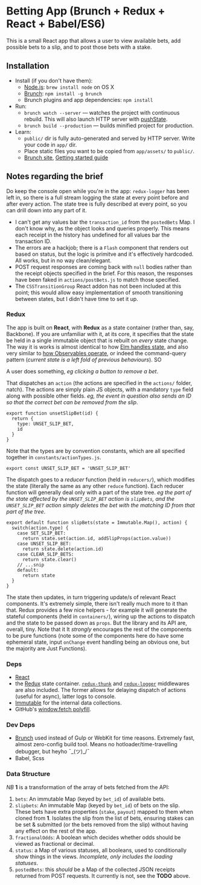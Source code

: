 # Betting App (Brunch + Redux + React + Babel/ES6)

This is a small React app that allows a user to view available bets, add possible bets to a slip, and to post those bets with a stake.

## Installation

* Install (if you don't have them):
    * [Node.js](http://nodejs.org): `brew install node` on OS X
    * [Brunch](http://brunch.io): `npm install -g brunch`
    * Brunch plugins and app dependencies: `npm install`
* Run:
    * `brunch watch --server` — watches the project with continuous rebuild. This will also launch HTTP server with [pushState](https://developer.mozilla.org/en-US/docs/Web/Guide/API/DOM/Manipulating_the_browser_history).
    * `brunch build --production` — builds minified project for production.
* Learn:
    * `public/` dir is fully auto-generated and served by HTTP server. Write your code in `app/` dir.
    * Place static files you want to be copied from `app/assets/` to `public/`.
    * [Brunch site](http://brunch.io), [Getting started guide](https://github.com/brunch/brunch-guide#readme)

## Notes regarding the brief

Do keep the console open while you're in the app: `redux-logger` has been left in, so there is a full stream logging the state at every point before and after every action. The state tree is fully described at every point, so you can drill down into any part of it.

* I can't get any values bar the `transaction_id` from the `postedBets` Map. I don't know why, as the object looks and queries properly. This means each receipt in the history has undefined for all values bar the transaction ID.
* The errors are a hackjob; there is a `Flash` component that renders out based on status, but the logic is primitve and it's effectively hardcoded. All works, but in no way clean/elegant.
* POST request responses are coming back with `null` bodies rather than the receipt objects specified in the brief. For this reason, the responses have been faked in `actions/postBets.js` to match those specified.
* The `CSSTransitionGroup` React addon has not been included at this point; this would allow easy implementation of smooth transitioning between states, but I didn't have time to set it up.

### Redux

The app is built on **React**, with **Redux** as a state container (rather than, say, Backbone). If you are unfamiliar with it, at its core, it specifies that the state be held in a single immutable object that is rebuilt on *every* state change. The way it is works is almost identical to how [Elm handles state](http://elm-lang.org/guide/model-the-problem), and also very similar to [how Observables operate](https://medium.com/@andrestaltz/2-minute-introduction-to-rx-24c8ca793877#.lz0mhhoju), or indeed the command-query pattern (*current state is a left fold of previous behaviours*). SO

A user does something, *eg clicking a button to remove a bet*.

That dispatches an `action` (the actions are specified in the `actions/` folder, natch). The actions are simply plain JS objects, with a mandatory `type` field along with possible other fields. *eg, the event in question also sends an ID so that the correct bet can be removed from the slip*.

```
export function unsetSlipBet(id) {
  return {
    type: UNSET_SLIP_BET,
    id
  }
}
```

Note that the types are by convention constants, which are all specified together in `constants/actionTypes.js`.

```
export const UNSET_SLIP_BET = 'UNSET_SLIP_BET'
```

The dispatch goes to a *reducer* function (held in `reducers/`), which modifies the state (literally the same as any other `reduce` function). Each reducer function will generally deal only with a part of the state tree. *eg the part of the state affected by the `UNSET_SLIP_BET` action is `slipBets`, and the `UNSET_SLIP_BET` action simply deletes the bet with the matching ID from that part of the tree*.

```
export default function slipBets(state = Immutable.Map(), action) {
  switch(action.type) {
    case SET_SLIP_BET:
      return state.set(action.id, addSlipProps(action.value))
    case UNSET_SLIP_BET:
      return state.delete(action.id)
    case CLEAR_SLIP_BETS:
      return state.clear()
    // ...snip
    default:
      return state
  }
}
```

The state then updates, in turn triggering update/s of relevant React components. It's extremely simple, there isn't really much more to it than that. Redux provides a few nice helpers - for example it will generate the stateful components (held in `containers/`), wiring up the actions to dispatch and the state to be passed down as `props`. But the library and its API are, overall, tiny. Note that it It *strongly* encourages the rest of the components to be pure functions (note some of the components here do have some ephemeral state, input `onChange` event handling being an obvious one, but the majority are Just Functions).

### Deps

- [React](https://facebook.github.io/react/)
- the [Redux](http://redux.js.org) state container. [`redux-thunk`](https://github.com/gaearon/redux-thunk) and [`redux-logger`](https://github.com/fcomb/redux-logger) middlewares are also included. The former allows for delaying dispatch of actions (useful for async), latter logs to console.
- [Immutable](https://facebook.github.io/immutable-js/) for the internal data collections.
- GitHub's [window.fetch polyfill](https://github.com/github/fetch).

### Dev Deps

- [Brunch](http://brunch.io/) used instead of Gulp or WebKit for time reasons. Extremely fast, almost zero-config build tool. Means no hotloader/time-travelling debugger, but heyho ¯\_(ツ)_/¯
- Babel, Scss


### Data Structure

*NB* **1** is a transformation of the array of bets fetched from the API:

1. `bets`: An immutable Map (keyed by `bet_id`) of available bets.
2. `slipbets`: An immutable Map (keyed by `bet_id`) of bets on the slip. These bets have extra properties (`stake`, `payout`) mapped to them when cloned from **1**. Isolates the slip from the list of bets, ensuring stakes can be set & submitted (or the bets removed from the slip) without having any effect on the rest of the app.
3. `fractionalOdds`: A boolean which decides whether odds should be viewed as fractional or decimal.
4. `status`: a Map of various statuses, all booleans, used to conditionally show things in the views. *Incomplete, only includes the loading statuses*.
5. `postedBets`: this *should* be a Map of the collected JSON receipts returned from POST requests. It currently is not, see the **TODO** above.






